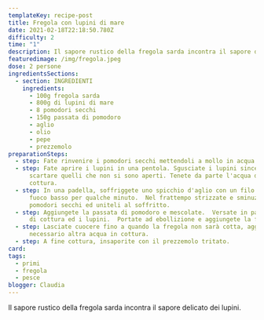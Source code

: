 ```yaml
---
templateKey: recipe-post
title: Fregola con lupini di mare
date: 2021-02-18T22:18:50.780Z
difficulty: 2
time: "1"
description: Il sapore rustico della fregola sarda incontra il sapore delicato dei lupini.
featuredimage: /img/fregola.jpeg
dose: 2 persone
ingredientsSections:
  - section: INGREDIENTI
    ingredients:
      - 100g fregola sarda
      - 800g di lupini di mare
      - 8 pomodori secchi
      - 150g passata di pomodoro
      - aglio
      - olio
      - pepe
      - prezzemolo
preparationSteps:
  - step: Fate rinvenire i pomodori secchi mettendoli a mollo in acqua fredda.
  - step: Fate aprire i lupini in una pentola. Sgusciate i lupini sincerandovi di
      scartare quelli che non si sono aperti. Tenete da parte l'acqua di
      cottura.
  - step: In una padella, soffriggete uno spicchio d'aglio con un filo d'olio a
      fuoco basso per qualche minuto.  Nel frattempo strizzate e sminuzzate i
      pomodori secchi ed uniteli al soffritto.
  - step: Aggiungete la passata di pomodoro e mescolate.  Versate in padella l'aqua
      di cottura ed i lupini.  Portate ad ebollizione e aggiungete la fregola.
  - step: Lasciate cuocere fino a quando la fregola non sarà cotta, aggiungendo se
      necessario altra acqua in cottura.
  - step: A fine cottura, insaporite con il prezzemolo tritato.
card:
tags:
  - primi
  - fregola
  - pesce
blogger: Claudia
---
```

Il sapore rustico della fregola sarda incontra il sapore delicato dei lupini.